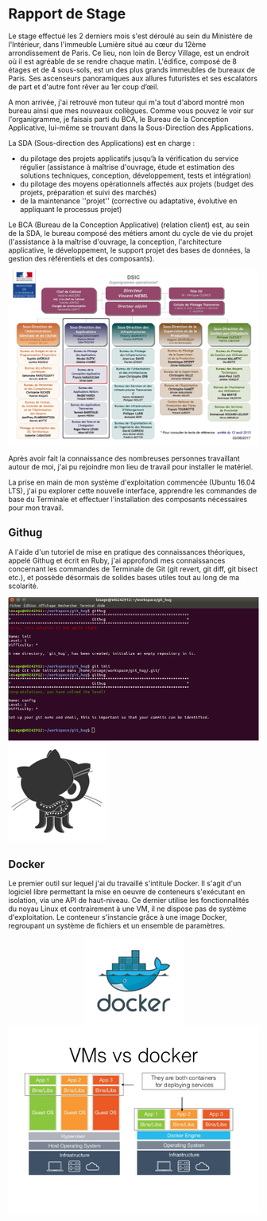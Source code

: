 # [](#header-1)Rapport de Stage

Le stage effectué les 2 derniers mois s'est déroulé au sein du Ministère de l'Intérieur, dans l'immeuble Lumière situé au cœur du 12ème arrondissement de Paris. Ce lieu, non loin de Bercy Village, est un endroit où il est agréable de se rendre chaque matin. L'édifice, composé de 8 étages et de 4 sous-sols, est un des plus grands immeubles de bureaux de Paris. Ses ascenseurs panoramiques aux allures futuristes et ses escalators de part et d'autre font rêver au 1er coup d’œil. 
  
A mon arrivée, j'ai retrouvé mon tuteur qui m'a tout d'abord montré mon bureau ainsi que mes nouveaux collègues. Comme vous pouvez le voir sur l'organigramme, je faisais parti du BCA, le Bureau de la Conception Applicative, lui-même se trouvant dans la Sous-Direction des Applications. 

La SDA (Sous-direction des Applications) est en charge :
* du pilotage des projets applicatifs jusqu’à la vérification du service régulier (assistance à maîtrise d'ouvrage, étude et estimation des solutions techniques, conception, développement, tests et intégration)
* du pilotage des moyens opérationnels affectés aux projets (budget des projets, préparation et suivi des marchés)
* de la maintenance ''projet'' (corrective ou adaptative, évolutive en appliquant le processus projet)

Le BCA (Bureau de la Conception Applicative) (relation client) est, au sein de la SDA, le bureau composé des métiers amont du cycle de vie du projet (l'assistance à la maîtrise d'ouvrage, la conception, l'architecture applicative, le développement, le support projet des bases de données, la gestion des référentiels et des composants).
  
 
  <img src="DSIC Organigramme.jpg" alt="Organigramme" style="width: 800px; display: block; margin: auto"/>
  
  
Après avoir fait la connaissance des nombreuses personnes travaillant autour de moi, j'ai pu rejoindre mon lieu de travail pour installer le matériel. 

La prise en main de mon système d'exploitation commencée (Ubuntu 16.04 LTS), j'ai pu explorer cette nouvelle interface, apprendre les commandes de base du Terminale et effectuer l'installation des composants nécessaires pour mon travail. 


## [](#header-2)Githug

A l'aide d'un tutoriel de mise en pratique des connaissances théoriques, appelé Githug et écrit en Ruby, j'ai approfondi mes connaissances concernant les commandes de Terminale de Git (git revert, git diff, git bisect etc.), et possède désormais de solides bases utiles tout au long de ma scolarité.
  
  
  <img src="Githug Screenshot.png" alt="Githug Logo" style="width: 600px; display: inline-block; margin: auto;"/>
  <img src="Githug-Logo.jpg" alt="Githug Screenshot" style="width: 200px; display: inline-block; margin: auto;"/>

## [](#header-2)Docker

Le premier outil sur lequel j'ai du travaillé s'intitule Docker. Il s'agit d'un logiciel libre permettant la mise en oeuvre de conteneurs s'exécutant en isolation, via une API de haut-niveau. Ce dernier utilise les fonctionnalités du noyau Linux et contrairement à une VM, il ne dispose pas de système d'exploitation. Le conteneur s'instancie grâce à une image Docker, regroupant un système de fichiers et un ensemble de paramètres. 

  <img src="docker-logo.png" alt="Logo Docker" style="width: 200px; display: block; margin: auto"/>
  <img src="VMS-Docker.jpg" alt="VMS vs Docker" style="width: 600px; display: block; margin: auto"/>
